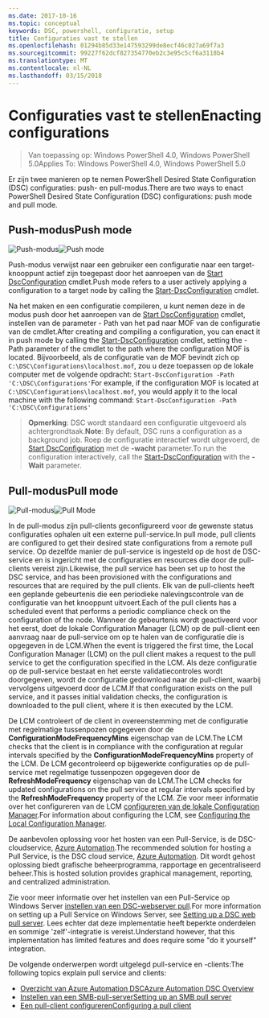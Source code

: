 ```yaml
---
ms.date: 2017-10-16
ms.topic: conceptual
keywords: DSC, powershell, configuratie, setup
title: Configuraties vast te stellen
ms.openlocfilehash: 01294b85d33e147593299de8ecf46c027a69f7a3
ms.sourcegitcommit: 99227f62dcf827354770eb2c3e95c5cf6a3118b4
ms.translationtype: MT
ms.contentlocale: nl-NL
ms.lasthandoff: 03/15/2018
---
```

# <a name="enacting-configurations"></a><span data-ttu-id="ac990-103">Configuraties vast te stellen</span><span class="sxs-lookup"><span data-stu-id="ac990-103">Enacting configurations</span></span>

><span data-ttu-id="ac990-104">Van toepassing op: Windows PowerShell 4.0, Windows PowerShell 5.0</span><span class="sxs-lookup"><span data-stu-id="ac990-104">Applies To: Windows PowerShell 4.0, Windows PowerShell 5.0</span></span>

<span data-ttu-id="ac990-105">Er zijn twee manieren op te nemen PowerShell Desired State Configuration (DSC) configuraties: push- en pull-modus.</span><span class="sxs-lookup"><span data-stu-id="ac990-105">There are two ways to enact PowerShell Desired State Configuration (DSC) configurations: push mode and pull mode.</span></span>

## <a name="push-mode"></a><span data-ttu-id="ac990-106">Push-modus</span><span class="sxs-lookup"><span data-stu-id="ac990-106">Push mode</span></span>

<span data-ttu-id="ac990-107">![Push-modus](images/pushModel.png "hoe push-modus werkt")</span><span class="sxs-lookup"><span data-stu-id="ac990-107">![Push mode](images/pushModel.png "How push mode works")</span></span>

<span data-ttu-id="ac990-108">Push-modus verwijst naar een gebruiker een configuratie naar een target-knooppunt actief zijn toegepast door het aanroepen van de [Start DscConfiguration](https://technet.microsoft.com/library/dn521623.aspx) cmdlet.</span><span class="sxs-lookup"><span data-stu-id="ac990-108">Push mode refers to a user actively applying a configuration to a target node by calling the [Start-DscConfiguration](https://technet.microsoft.com/library/dn521623.aspx) cmdlet.</span></span>

<span data-ttu-id="ac990-109">Na het maken en een configuratie compileren, u kunt nemen deze in de modus push door het aanroepen van de [Start DscConfiguration](https://technet.microsoft.com/library/dn521623.aspx) cmdlet, instellen van de parameter - Path van het pad naar MOF van de configuratie van de cmdlet.</span><span class="sxs-lookup"><span data-stu-id="ac990-109">After creating and compiling a configuration, you can enact it in push mode by calling the [Start-DscConfiguration](https://technet.microsoft.com/library/dn521623.aspx) cmdlet, setting the -Path parameter of the cmdlet to the path where the configuration MOF is located.</span></span>
<span data-ttu-id="ac990-110">Bijvoorbeeld, als de configuratie van de MOF bevindt zich op `C:\DSC\Configurations\localhost.mof`, zou u deze toepassen op de lokale computer met de volgende opdracht: `Start-DscConfiguration -Path 'C:\DSC\Configurations'`</span><span class="sxs-lookup"><span data-stu-id="ac990-110">For example, if the configuration MOF is located at `C:\DSC\Configurations\localhost.mof`, you would apply it to the local machine with the following command: `Start-DscConfiguration -Path 'C:\DSC\Configurations'`</span></span>

> <span data-ttu-id="ac990-111">__Opmerking__: DSC wordt standaard een configuratie uitgevoerd als achtergrondtaak.</span><span class="sxs-lookup"><span data-stu-id="ac990-111">__Note__: By default, DSC runs a configuration as a background job.</span></span> <span data-ttu-id="ac990-112">Roep de configuratie interactief wordt uitgevoerd, de [Start DscConfiguration](https://technet.microsoft.com/library/dn521623.aspx) met de __-wacht__ parameter.</span><span class="sxs-lookup"><span data-stu-id="ac990-112">To run the configuration interactively, call the [Start-DscConfiguration](https://technet.microsoft.com/library/dn521623.aspx) with the __-Wait__ parameter.</span></span>

## <a name="pull-mode"></a><span data-ttu-id="ac990-113">Pull-modus</span><span class="sxs-lookup"><span data-stu-id="ac990-113">Pull mode</span></span>

<span data-ttu-id="ac990-114">![Pull-modus](images/pullModel.png "hoe pull-modus werkt")</span><span class="sxs-lookup"><span data-stu-id="ac990-114">![Pull Mode](images/pullModel.png "How pull mode works")</span></span>

<span data-ttu-id="ac990-115">In de pull-modus zijn pull-clients geconfigureerd voor de gewenste status configuraties ophalen uit een externe pull-service.</span><span class="sxs-lookup"><span data-stu-id="ac990-115">In pull mode, pull clients are configured to get their desired state configurations from a remote pull service.</span></span>
<span data-ttu-id="ac990-116">Op dezelfde manier de pull-service is ingesteld op de host de DSC-service en is ingericht met de configuraties en resources die door de pull-clients vereist zijn.</span><span class="sxs-lookup"><span data-stu-id="ac990-116">Likewise, the pull service has been set up to host the DSC service, and has been provisioned with the configurations and resources that are required by the pull clients.</span></span>
<span data-ttu-id="ac990-117">Elk van de pull-clients heeft een geplande gebeurtenis die een periodieke nalevingscontrole van de configuratie van het knooppunt uitvoert.</span><span class="sxs-lookup"><span data-stu-id="ac990-117">Each of the pull clients has a scheduled event that performs a periodic compliance check on the configuration of the node.</span></span>
<span data-ttu-id="ac990-118">Wanneer de gebeurtenis wordt geactiveerd voor het eerst, doet de lokale Configuration Manager (LCM) op de pull-client een aanvraag naar de pull-service om op te halen van de configuratie die is opgegeven in de LCM.</span><span class="sxs-lookup"><span data-stu-id="ac990-118">When the event is triggered the first time, the Local Configuration Manager (LCM) on the pull client makes a request to the pull service to get the configuration specified in the LCM.</span></span>
<span data-ttu-id="ac990-119">Als deze configuratie op de pull-service bestaat en het eerste validatiecontroles wordt doorgegeven, wordt de configuratie gedownload naar de pull-client, waarbij vervolgens uitgevoerd door de LCM.</span><span class="sxs-lookup"><span data-stu-id="ac990-119">If that configuration exists on the pull service, and it passes initial validation checks, the configuration is downloaded to the pull client, where it is then executed by the LCM.</span></span>

<span data-ttu-id="ac990-120">De LCM controleert of de client in overeenstemming met de configuratie met regelmatige tussenpozen opgegeven door de **ConfigurationModeFrequencyMins** eigenschap van de LCM.</span><span class="sxs-lookup"><span data-stu-id="ac990-120">The LCM checks that the client is in compliance with the configuration at regular intervals specified by the **ConfigurationModeFrequencyMins** property of the LCM.</span></span>
<span data-ttu-id="ac990-121">De LCM gecontroleerd op bijgewerkte configuraties op de pull-service met regelmatige tussenpozen opgegeven door de **RefreshModeFrequency** eigenschap van de LCM.</span><span class="sxs-lookup"><span data-stu-id="ac990-121">The LCM checks for updated configurations on the pull service at regular intervals specified by the **RefreshModeFrequency** property of the LCM.</span></span>
<span data-ttu-id="ac990-122">Zie voor meer informatie over het configureren van de LCM [configureren van de lokale Configuration Manager](metaConfig.md).</span><span class="sxs-lookup"><span data-stu-id="ac990-122">For information about configuring the LCM, see [Configuring the Local Configuration Manager](metaConfig.md).</span></span>

<span data-ttu-id="ac990-123">De aanbevolen oplossing voor het hosten van een Pull-Service, is de DSC-cloudservice, [Azure Automation](https://azure.microsoft.com/services/automation/).</span><span class="sxs-lookup"><span data-stu-id="ac990-123">The recommended solution for hosting a Pull Service, is the DSC cloud service, [Azure Automation](https://azure.microsoft.com/services/automation/).</span></span>
<span data-ttu-id="ac990-124">Dit wordt gehost oplossing biedt grafische beheerprogramma, rapportage en gecentraliseerd beheer.</span><span class="sxs-lookup"><span data-stu-id="ac990-124">This is hosted solution provides graphical management, reporting, and centralized administration.</span></span>

<span data-ttu-id="ac990-125">Zie voor meer informatie over het instellen van een Pull-Service op Windows Server [instellen van een DSC-webserver pull](pullServer.md).</span><span class="sxs-lookup"><span data-stu-id="ac990-125">For more information on setting up a Pull Service on Windows Server, see [Setting up a DSC web pull server](pullServer.md).</span></span>
<span data-ttu-id="ac990-126">Lees echter dat deze implementatie heeft beperkte onderdelen en sommige 'zelf'-integratie is vereist.</span><span class="sxs-lookup"><span data-stu-id="ac990-126">Understand however, that this implementation has limited features and does require some "do it yourself" integration.</span></span>

<span data-ttu-id="ac990-127">De volgende onderwerpen wordt uitgelegd pull-service en -clients:</span><span class="sxs-lookup"><span data-stu-id="ac990-127">The following topics explain pull service and clients:</span></span>

- [<span data-ttu-id="ac990-128">Overzicht van Azure Automation DSC</span><span class="sxs-lookup"><span data-stu-id="ac990-128">Azure Automation DSC Overview</span></span>](https://docs.microsoft.com/en-us/azure/automation/automation-dsc-overview)
- [<span data-ttu-id="ac990-129">Instellen van een SMB-pull-server</span><span class="sxs-lookup"><span data-stu-id="ac990-129">Setting up an SMB pull server</span></span>](pullServerSMB.md)
- [<span data-ttu-id="ac990-130">Een pull-client configureren</span><span class="sxs-lookup"><span data-stu-id="ac990-130">Configuring a pull client</span></span>](pullClientConfigID.md)
